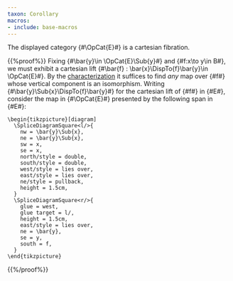 ```yaml
---
taxon: Corollary
macros:
- include: base-macros
---
```


The displayed category {#\OpCat{E}#} is a cartesian fibration.

{{%proof%}}
Fixing {#\bar{y}\in \OpCat{E}\Sub{y}#} and {#f:x\to y\in B#}, we must
exhibit a cartesian lift {#\bar{f} : \bar{x}\DispTo{f}\bar{y}\in \OpCat{E}#}.
By the [characterization](frct-000T) it suffices to find *any* map over {#f#} whose vertical component is an isomorphism. Writing {#\bar{y}\Sub{x}\DispTo{f}\bar{y}#} for the cartesian lift of {#f#} in {#E#}, consider the map in {#\OpCat{E}#} presented by the following span in {#E#}:
```render-latex
\begin{tikzpicture}[diagram]
  \SpliceDiagramSquare<l/>{
    nw = \bar{y}\Sub{x},
    ne = \bar{y}\Sub{x},
    sw = x,
    se = x,
    north/style = double,
    south/style = double,
    west/style = lies over,
    east/style = lies over,
    ne/style = pullback,
    height = 1.5cm,
  }
  \SpliceDiagramSquare<r/>{
    glue = west,
    glue target = l/,
    height = 1.5cm,
    east/style = lies over,
    ne = \bar{y},
    se = y,
    south = f,
  }
\end{tikzpicture}
```
{{%/proof%}}
